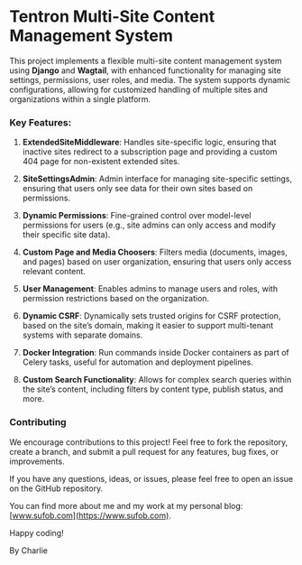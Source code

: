 # Tentron Multi-Site Content Management System

This project implements a flexible multi-site content management system using **Django** and **Wagtail**, with enhanced functionality for managing site settings, permissions, user roles, and media. The system supports dynamic configurations, allowing for customized handling of multiple sites and organizations within a single platform.

### Key Features:

1. **ExtendedSiteMiddleware**: Handles site-specific logic, ensuring that inactive sites redirect to a subscription page and providing a custom 404 page for non-existent extended sites.
   
2. **SiteSettingsAdmin**: Admin interface for managing site-specific settings, ensuring that users only see data for their own sites based on permissions.
   
3. **Dynamic Permissions**: Fine-grained control over model-level permissions for users (e.g., site admins can only access and modify their specific site data).
   
4. **Custom Page and Media Choosers**: Filters media (documents, images, and pages) based on user organization, ensuring that users only access relevant content.
   
5. **User Management**: Enables admins to manage users and roles, with permission restrictions based on the organization.
   
6. **Dynamic CSRF**: Dynamically sets trusted origins for CSRF protection, based on the site’s domain, making it easier to support multi-tenant systems with separate domains.

7. **Docker Integration**: Run commands inside Docker containers as part of Celery tasks, useful for automation and deployment pipelines.

8. **Custom Search Functionality**: Allows for complex search queries within the site’s content, including filters by content type, publish status, and more.


### Contributing

We encourage contributions to this project! Feel free to fork the repository, create a branch, and submit a pull request for any features, bug fixes, or improvements.

If you have any questions, ideas, or issues, please feel free to open an issue on the GitHub repository.

You can find more about me and my work at my personal blog: [www.sufob.com](https://www.sufob.com).

Happy coding!

By Charlie
